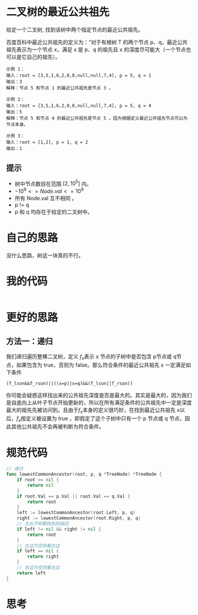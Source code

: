 # 二叉树的最近公共祖先

给定一个二叉树, 找到该树中两个指定节点的最近公共祖先。

百度百科中最近公共祖先的定义为：“对于有根树 T 的两个节点 p、q，最近公共祖先表示为一个节点 x，满足 x 是 p、q 的祖先且 x 的深度尽可能大（一个节点也可以是它自己的祖先）。

```
示例 1：
输入：root = [3,5,1,6,2,0,8,null,null,7,4], p = 5, q = 1
输出：3
解释：节点 5 和节点 1 的最近公共祖先是节点 3 。

示例 2：
输入：root = [3,5,1,6,2,0,8,null,null,7,4], p = 5, q = 4
输出：5
解释：节点 5 和节点 4 的最近公共祖先是节点 5 。因为根据定义最近公共祖先节点可以为节点本身。

示例 3：
输入：root = [1,2], p = 1, q = 2
输出：1
```

## 提示

- 树中节点数目在范围 $[2, 10^5]$ 内。
- $-10^9 <= Node.val <= 10^9$
- 所有 Node.val 互不相同 。
- p != q
- p 和 q 均存在于给定的二叉树中。

# 自己的思路

没什么思路，树这一块真的不行。

# 我的代码

```go

```

# 更好的思路

## 方法一：递归

我们递归遍历整棵二叉树，定义 $f_x$表示 x 节点的子树中是否包含 p节点或 q节点，如果包含为 true，否则为 false。那么符合条件的最近公共祖先 x 一定满足如下条件

`(f_lson&&f_rson)||((x=p||x=q)&&(f_lson||f_rson))`

你可能会疑惑这样找出来的公共祖先深度是否是最大的。其实是最大的，因为我们是自底向上从叶子节点开始更新的，所以在所有满足条件的公共祖先中一定是深度最大的祖先先被访问到，且由于$f_x$本身的定义很巧妙，在找到最近公共祖先 x以后，$f_x$按定义被设置为 true ，即假定了这个子树中只有一个 p 节点或 q 节点，因此其他公共祖先不会再被判断为符合条件。

# 规范代码

```go
// 递归
func lowestCommonAncestor(root, p, q *TreeNode) *TreeNode {
    if root == nil {
        return nil
    }
    if root.Val == p.Val || root.Val == q.Val {
        return root
    }
    left := lowestCommonAncestor(root.Left, p, q)
    right := lowestCommonAncestor(root.Right, p, q)
  	// 左右子树都找到则返回
    if left != nil && right != nil {
        return root
    }
  	// 左边为空则看右边
    if left == nil {
        return right
    }
    // 右边为空则看左边
    return left
}
```

# 思考



